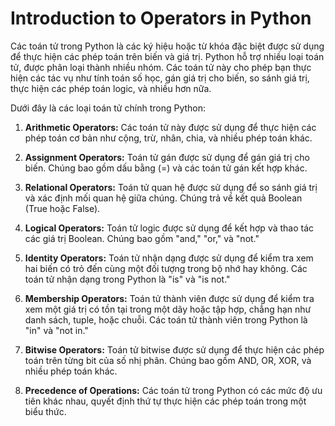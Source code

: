 # Introduction to Operators in Python

Các toán tử trong Python là các ký hiệu hoặc từ khóa đặc biệt được sử dụng để thực hiện các phép toán trên biến và giá trị. Python hỗ trợ nhiều loại toán tử, được phân loại thành nhiều nhóm. Các toán tử này cho phép bạn thực hiện các tác vụ như tính toán số học, gán giá trị cho biến, so sánh giá trị, thực hiện các phép toán logic, và nhiều hơn nữa.

Dưới đây là các loại toán tử chính trong Python:

1. **Arithmetic Operators:** Các toán tử này được sử dụng để thực hiện các phép toán cơ bản như cộng, trừ, nhân, chia, và nhiều phép toán khác.

2. **Assignment Operators:** Toán tử gán được sử dụng để gán giá trị cho biến. Chúng bao gồm dấu bằng (=) và các toán tử gán kết hợp khác.

3. **Relational Operators:** Toán tử quan hệ được sử dụng để so sánh giá trị và xác định mối quan hệ giữa chúng. Chúng trả về kết quả Boolean (True hoặc False).

4. **Logical Operators:** Toán tử logic được sử dụng để kết hợp và thao tác các giá trị Boolean. Chúng bao gồm "and," "or," và "not."

5. **Identity Operators:** Toán tử nhận dạng được sử dụng để kiểm tra xem hai biến có trỏ đến cùng một đối tượng trong bộ nhớ hay không. Các toán tử nhận dạng trong Python là "is" và "is not."

6. **Membership Operators:** Toán tử thành viên được sử dụng để kiểm tra xem một giá trị có tồn tại trong một dãy hoặc tập hợp, chẳng hạn như danh sách, tuple, hoặc chuỗi. Các toán tử thành viên trong Python là "in" và "not in."

7. **Bitwise Operators:** Toán tử bitwise được sử dụng để thực hiện các phép toán trên từng bit của số nhị phân. Chúng bao gồm AND, OR, XOR, và nhiều phép toán khác.

8. **Precedence of Operations:** Các toán tử trong Python có các mức độ ưu tiên khác nhau, quyết định thứ tự thực hiện các phép toán trong một biểu thức.
